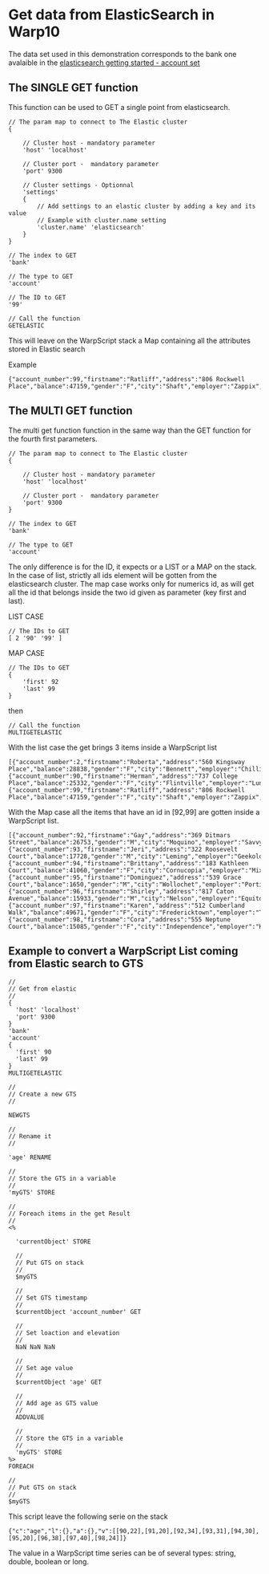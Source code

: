 # Get data from ElasticSearch in Warp10

The data set used in this demonstration corresponds to the bank one avalaible in the [elasticsearch getting started - account set](https://www.elastic.co/guide/en/kibana/5.0/tutorial-load-dataset.html)

## The SINGLE GET function

This function can be used to GET a single point from elasticsearch.

```
// The param map to connect to The Elastic cluster
{ 
	
	// Cluster host - mandatory parameter
	'host' 'localhost'

	// Cluster port -  mandatory parameter
	'port' 9300
	
	// Cluster settings - Optionnal 
	'settings'
	{
		// Add settings to an elastic cluster by adding a key and its value
		// Example with cluster.name setting
		'cluster.name' 'elasticsearch'
	}
}

// The index to GET
'bank'

// The type to GET
'account'

// The ID to GET
'99'

// Call the function
GETELASTIC
```

This will leave on the WarpScript stack a Map containing all the attributes stored in Elastic search

Example
```
{"account_number":99,"firstname":"Ratliff","address":"806 Rockwell Place","balance":47159,"gender":"F","city":"Shaft","employer":"Zappix","state":"ND","age":39,"email":"ratliffheath@zappix.com","lastname":"Heath"}
```

## The MULTI GET function

The multi get function function in the same way than the GET function for the fourth first parameters. 

```
// The param map to connect to The Elastic cluster
{ 
	
	// Cluster host - mandatory parameter
	'host' 'localhost'

	// Cluster port -  mandatory parameter
	'port' 9300
}

// The index to GET
'bank'

// The type to GET
'account'
```

The only difference is for the ID, it expects or a LIST or a MAP on the stack. In the case of list, strictly all ids element will be gotten from the elasticsearch cluster. The map case works only for numerics id, as will get all the id that belongs inside the two id given as parameter (key first and last).

LIST CASE
```
// The IDs to GET
[ 2 '90' '99' ]
```

MAP CASE
```
// The IDs to GET
{ 
	'first' 92
	'last' 99
}
```

then
```
// Call the function
MULTIGETELASTIC
```

With the list case the get brings 3 items inside a WarpScript list
```
[{"account_number":2,"firstname":"Roberta","address":"560 Kingsway Place","balance":28838,"gender":"F","city":"Bennett","employer":"Chillium","state":"LA","age":22,"email":"robertabender@chillium.com","lastname":"Bender"},{"account_number":90,"firstname":"Herman","address":"737 College Place","balance":25332,"gender":"F","city":"Flintville","employer":"Lunchpod","state":"IA","age":22,"email":"hermansnyder@lunchpod.com","lastname":"Snyder"},{"account_number":99,"firstname":"Ratliff","address":"806 Rockwell Place","balance":47159,"gender":"F","city":"Shaft","employer":"Zappix","state":"ND","age":39,"email":"ratliffheath@zappix.com","lastname":"Heath"}]
```

With the Map case all the items that have an id in [92,99] are gotten inside a WarpScript list.
```
[{"account_number":92,"firstname":"Gay","address":"369 Ditmars Street","balance":26753,"gender":"M","city":"Moquino","employer":"Savvy","state":"HI","age":34,"email":"gaybrewer@savvy.com","lastname":"Brewer"},{"account_number":93,"firstname":"Jeri","address":"322 Roosevelt Court","balance":17728,"gender":"M","city":"Leming","employer":"Geekology","state":"ND","age":31,"email":"jeribooth@geekology.com","lastname":"Booth"},{"account_number":94,"firstname":"Brittany","address":"183 Kathleen Court","balance":41060,"gender":"F","city":"Cornucopia","employer":"Mixers","state":"AZ","age":30,"email":"brittanycabrera@mixers.com","lastname":"Cabrera"},{"account_number":95,"firstname":"Dominguez","address":"539 Grace Court","balance":1650,"gender":"M","city":"Wollochet","employer":"Portica","state":"KS","age":20,"email":"dominguezle@portica.com","lastname":"Le"},{"account_number":96,"firstname":"Shirley","address":"817 Caton Avenue","balance":15933,"gender":"M","city":"Nelson","employer":"Equitox","state":"MA","age":38,"email":"shirleyedwards@equitox.com","lastname":"Edwards"},{"account_number":97,"firstname":"Karen","address":"512 Cumberland Walk","balance":49671,"gender":"F","city":"Fredericktown","employer":"Tsunamia","state":"MO","age":40,"email":"karentrujillo@tsunamia.com","lastname":"Trujillo"},{"account_number":98,"firstname":"Cora","address":"555 Neptune Court","balance":15085,"gender":"F","city":"Independence","employer":"Kiosk","state":"MN","age":24,"email":"corabarrett@kiosk.com","lastname":"Barrett"}]
```

## Example to convert a WarpScript List coming from Elastic search to GTS

```
//
// Get from elastic
//
{
  'host' 'localhost'
  'port' 9300
}
'bank'
'account'
{ 
  'first' 90 
  'last' 99
}
MULTIGETELASTIC

//
// Create a new GTS 
//

NEWGTS

//
// Rename it
//

'age' RENAME

//
// Store the GTS in a variable
//
'myGTS' STORE

//
// Foreach items in the get Result
//
<%

  'currentObject' STORE

  //
  // Put GTS on stack
  //
  $myGTS 

  //
  // Set GTS timestamp
  //
  $currentObject 'account_number' GET

  //
  // Set loaction and elevation
  //
  NaN NaN NaN

  //
  // Set age value 
  //
  $currentObject 'age' GET

  //
  // Add age as GTS value
  //
  ADDVALUE

  //
  // Store the GTS in a variable
  //
  'myGTS' STORE
%>
FOREACH

//
// Put GTS on stack
//
$myGTS
```

This script leave the following serie on the stack

```
{"c":"age","l":{},"a":{},"v":[[90,22],[91,20],[92,34],[93,31],[94,30],[95,20],[96,38],[97,40],[98,24]]}
``` 

The value in a WarpScript time series can be of several types: string, double, boolean or long.

